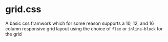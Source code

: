 # grid.css
A basic css framwork which for some reason supports a 10, 12, and 16 column responsive grid layout using the choice of `flex` or `inline-block` for the grid
